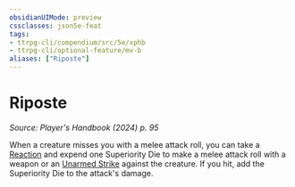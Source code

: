 ```yaml
---
obsidianUIMode: preview
cssclasses: json5e-feat
tags:
- ttrpg-cli/compendium/src/5e/xphb
- ttrpg-cli/optional-feature/mv-b
aliases: ["Riposte"]
---
```

# Riposte
*Source: Player's Handbook (2024) p. 95*  

When a creature misses you with a melee attack roll, you can take a [Reaction](Mechanics/rules/variant-rules/reaction-xphb.md) and expend one Superiority Die to make a melee attack roll with a weapon or an [Unarmed Strike](Mechanics/rules/variant-rules/unarmed-strike-xphb.md) against the creature. If you hit, add the Superiority Die to the attack's damage.